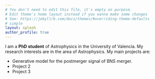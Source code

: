 ```yaml
---
# You don't need to edit this file, it's empty on purpose.
# Edit theme's home layout instead if you wanna make some changes
# See: https://jekyllrb.com/docs/themes/#overriding-theme-defaults
# simple
layout: splash
author_profile: true
---
```


I am a **PhD student** of Astrophysics in the University of Valencia. My research interests are in the area of Astrophysics. My main projects are:
- Generative model for the postmerger signal of BNS merger.
- Project 2
- Project 3
